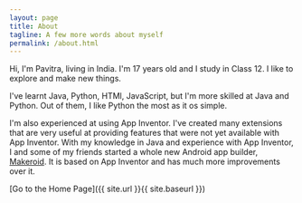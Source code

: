 ```yaml
---
layout: page
title: About
tagline: A few more words about myself
permalink: /about.html
---
```


Hi, I'm Pavitra, living in India. I'm 17 years old and I study in Class 12. I like to explore and make new things.

I've learnt Java, Python, HTMl, JavaScript, but I'm more skilled at Java and Python. Out of them, I like Python the most as it os simple.

I'm also experienced at using App Inventor. I've created many extensions that are very useful at providing features that were not yet available with App Inventor. With my knowledge in Java and experience with App Inventor, I and some of my friends started a whole new Android app builder, [Makeroid](https://makeroid.io). It is based on App Inventor and has much more improvements over it.

[Go to the Home Page]({{ site.url }}{{ site.baseurl }})
